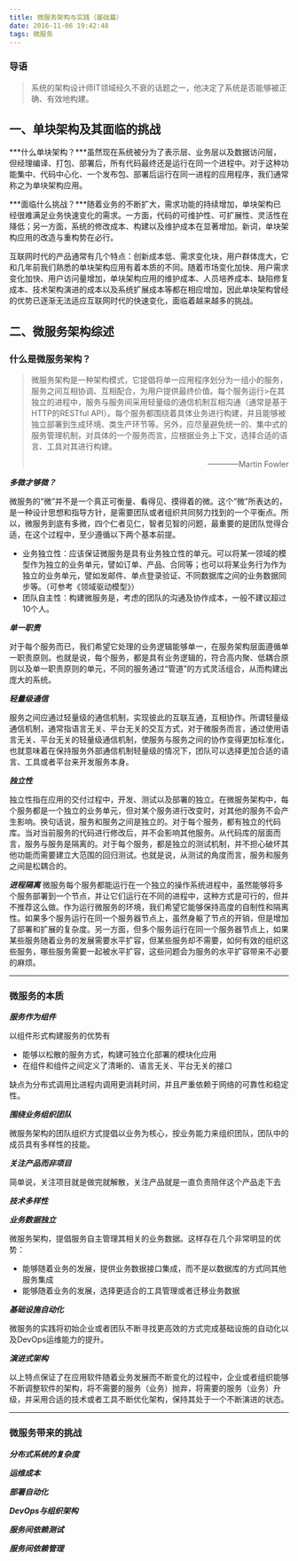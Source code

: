 ```yaml
---
title: 微服务架构与实践（基础篇）
date: 2016-11-06 19:42:48
tags: 微服务
---
```

### 导语

> 系统的架构设计师IT领域经久不衰的话题之一，他决定了系统是否能够被正确、有效地构建。

## 一、单块架构及其面临的挑战
***什么单块架构？***虽然现在系统被分为了表示层、业务层以及数据访问层，但经理编译、打包、部署后，所有代码最终还是运行在同一个进程中。对于这种功能集中、代码中心化、一个发布包、部署后运行在同一进程的应用程序，我们通常称之为单块架构应用。

***面临什么挑战？***随着业务的不断扩大，需求功能的持续增加，单块架构已经很难满足业务快速变化的需求。一方面，代码的可维护性、可扩展性、灵活性在降低；另一方面，系统的修改成本、构建以及维护成本在显著增加。新词，单块架构应用的改造与重构势在必行。

互联网时代的产品通常有几个特点：创新成本低、需求变化块，用户群体庞大，它和几年前我们熟悉的单块架构应用有着本质的不同。随着市场变化加快、用户需求变化加快、用户访问量增加，单块架构应用的维护成本、人员培养成本、缺陷修复成本、技术架构演进的成本以及系统扩展成本等都在相应增加，因此单块架构曾经的优势已逐渐无法适应互联网时代的快速变化，面临着越来越多的挑战。


## 二、微服务架构综述

### 什么是微服务架构？


>微服务架构是一种架构模式，它提倡将单一应用程序划分为一组小的服务，服务之间互相协调、互相配合，为用户提供最终价值。每个服务运行>在其独立的进程中，服务与服务间采用轻量级的通信机制互相沟通（通常是基于HTTP的RESTful API）。每个服务都围绕着具体业务进行构建，并且能够被独立部署到生成环境、类生产环节等。另外，应尽量避免统一的、集中式的服务管理机制，对具体的一个服务而言，应根据业务上下文，选择合适的语言、工具对其进行构建。														
>
><div style="text-align:right">————Martin Fowler </div>

***多微才够微？***

微服务的“微”并不是一个真正可衡量、看得见、摸得着的微。这个“微”所表达的，是一种设计思想和指导方针，是需要团队或者组织共同努力找到的一个平衡点。所以，微服务到底有多微，四个仁者见仁，智者见智的问题，最重要的是团队觉得合适，在这个过程中，至少遵循以下两个基本前提。

* 业务独立性：应该保证微服务是具有业务独立性的单元。可以将某一领域的模型作为独立的业务单元，譬如订单、产品、合同等；也可以将某业务行为作为独立的业务单元，譬如发邮件、单点登录验证、不同数据库之间的业务数据同步等。（可参考《领域驱动模型》）
* 团队自主性：构建微服务是，考虑的团队的沟通及协作成本，一般不建议超过10个人。

***单一职责***

对于每个服务而已，我们希望它处理的业务逻辑能够单一，在服务架构层面遵循单一职责原则。也就是说，每个服务，都是具有业务逻辑的，符合高内聚、低耦合原则以及单一职责原则的单元，不同的服务通过“管道”的方式灵活组合，从而构建出庞大的系统。

***轻量级通信***

服务之间应通过轻量级的通信机制，实现彼此的互联互通，互相协作。所谓轻量级通信机制，通常指语言无关、平台无关的交互方式，对于微服务而言，通过使用语言无关、平台无关的轻量级通信机制，使服务与服务之间的协作变得更加标准化，也就意味着在保持服务外部通信机制轻量级的情况下，团队可以选择更加合适的语言、工具或者平台来开发服务本身。

***独立性***

独立性指在应用的交付过程中，开发、测试以及部署的独立。在微服务架构中，每个服务都是一个独立的业务单元，但对某个服务进行改变时，对其他的服务不会产生影响。换句话说，服务和服务之间是独立的。对于每个服务，都有独立的代码库。当对当前服务的代码进行修改后，并不会影响其他服务。从代码库的层面而言，服务与服务是隔离的。对于每个服务，都是独立的测试机制，并不担心破坏其他功能而需要建立大范围的回归测试。也就是说，从测试的角度而言，服务和服务之间是松耦合的。

***进程隔离***
微服务每个服务都能运行在一个独立的操作系统进程中，虽然能够将多个服务部署到一个节点，并让它们运行在不同的进程中，这种方式是可行的，但并不推荐这么做。作为运行微服务的环境，我们希望它能够保持高度的自制性和隔离性。如果多个服务运行在同一个服务器节点上，虽然身躯了节点的开销，但是增加了部署和扩展的复杂度。另一方面，但多个服务运行在同一个服务器节点上，如果某些服务随着业务的发展需要水平扩容，但某些服务却不需要，如何有效的组织这些服务，哪些服务需要一起被水平扩容，这些问题会为服务的水平扩容带来不必要的麻烦。

***

### 微服务的本质



***服务作为组件***

以组件形式构建服务的优势有

* 能够以松散的服务方式，构建可独立化部署的模块化应用
* 在组件和组件之间定义了清晰的、语言无关、平台无关的接口

缺点为分布式调用比进程内调用更消耗时间，并且严重依赖于网络的可靠性和稳定性。

***围绕业务组织团队***
	
微服务架构的团队组织方式提倡以业务为核心，按业务能力来组织团队，团队中的成员具有多样性的技能。

***关注产品而非项目***

简单说，关注项目就是做完就解散，关注产品就是一直负责陪伴这个产品走下去

***技术多样性***

***业务数据独立***

微服务架构，提倡服务自主管理其相关的业务数据。这样存在几个非常明显的优势：

* 能够随着业务的发展，提供业务数据接口集成，而不是以数据库的方式同其他服务集成
* 能够随着业务的发展，选择更适合的工具管理或者迁移业务数据


***基础设施自动化***

微服务的实践将初始企业或者团队不断寻找更高效的方式完成基础设施的自动化以及DevOps运维能力的提升。

***演进式架构***

以上特点保证了在应用软件随着业务发展而不断变化的过程中，企业或者组织能够不断调整软件的架构，将不需要的服务（业务）抛弃，将需要的服务（业务）升级，并采用合适的技术或者工具不断优化架构，保持其处于一个不断演进的状态。

***

### 微服务带来的挑战


***分布式系统的复杂度***

***运维成本***

***部署自动化***

***DevOps与组织架构***

***服务间依赖测试***

***服务间依赖管理***



